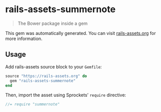 # rails-assets-summernote

> The Bower package inside a gem

This gem was automatically generated. You can visit [rails-assets.org](https://rails-assets.org) for more information.

## Usage

Add rails-assets source block to your `Gemfile`:

```ruby
source "https://rails-assets.org" do
  gem "rails-assets-summernote"
end

```

Then, import the asset using Sprockets’ `require` directive:

```js
//= require "summernote"
```
